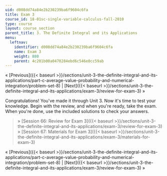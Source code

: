 ```yaml
---
uid: d008dd74a84e2b230239ba6f9604c6fa
title: Exam 3
course_id: 18-01sc-single-variable-calculus-fall-2010
type: course
layout: course_section
parent_title: 3. The Definite Integral and its Applications
menu:
  leftnav:
    identifier: d008dd74a84e2b230239ba6f9604c6fa
    name: Exam 3
    weight: 880
    parent: 4c201b00a0470284ebd6c546e0cc59ab
---
```


« [Previous]({{< baseurl >}}/sections/unit-3-the-definite-integral-and-its-applications/part-c-average-value-probability-and-numerical-integration/problem-set-8) | [Next]({{< baseurl >}}/sections/unit-3-the-definite-integral-and-its-applications/exam-3/review-for-exam-3) »

Congratulations! You've made it through Unit 3. Now it's time to test your knowledge. Begin with the review, and when you're ready, take the exam. When you're done, use the included solutions to check your answers.

> » [Session 66: Review for Exam 3]({{< baseurl >}}/sections/unit-3-the-definite-integral-and-its-applications/exam-3/review-for-exam-3)  
> » [Session 67: Materials for Exam 3]({{< baseurl >}}/sections/unit-3-the-definite-integral-and-its-applications/exam-3/materials-for-exam-3)

« [Previous]({{< baseurl >}}/sections/unit-3-the-definite-integral-and-its-applications/part-c-average-value-probability-and-numerical-integration/problem-set-8) | [Next]({{< baseurl >}}/sections/unit-3-the-definite-integral-and-its-applications/exam-3/review-for-exam-3) »